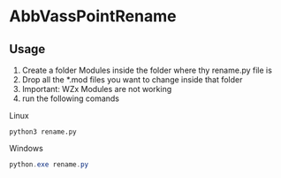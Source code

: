 # AbbVassPointRename

## Usage

1. Create a folder Modules inside the folder where thy  rename.py file is
2. Drop all the *.mod files you want to change inside that folder
3. Important: WZx Modules are not working
4. run the following comands

Linux
```console
python3 rename.py
```

Windows
```powershell
python.exe rename.py
```
